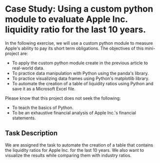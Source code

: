# Case Study: Using a custom python module to evaluate Apple Inc. liquidity ratio for the last 10 years.

In the following exercise, we will use a custom python module to measure Apple's ability to pay its short term obligations. The objectives of this mini-project are:

- To apply the custom python module create in the previous article to real-world data.
- To practice data manipulation with Python using the panda's library.
- To practice visualizing data frames using Python's matplotlib library.
- To automate the creation of a table of liquidity ratios using Python and save it as a Microsoft Excel file.

Please know that this project does not seek the following:

- To teach the basics of Python.
- To be an exhaustive financial analysis of Apple Inc.'s financial statements.

## Task Description

We are assigned the task to automate the creation of a table that contains the liquidity ratios for Apple Inc. for the last 10 years. We also want to visualize the results while comparing them with industry ratios.
